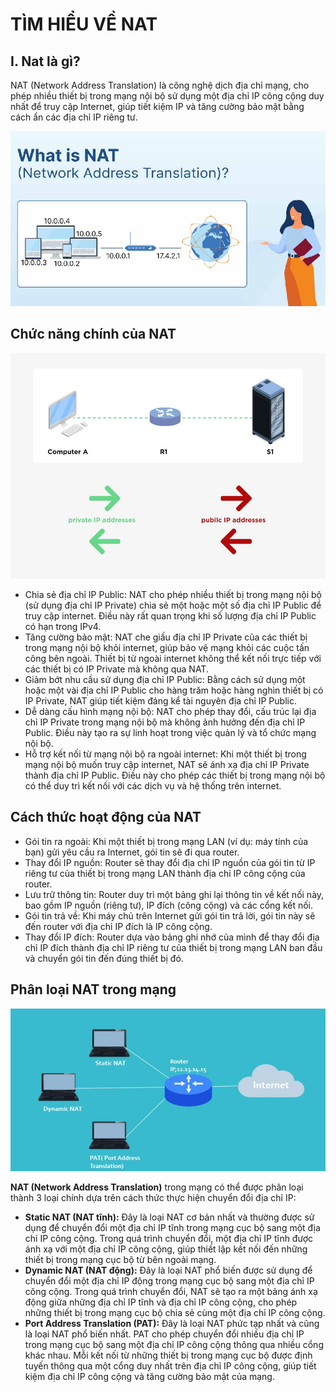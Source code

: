 # TÌM HIỂU VỀ NAT
## I. Nat là gì?
NAT (Network Address Translation) là công nghệ dịch địa chỉ mạng, cho phép nhiều thiết bị trong mạng nội bộ sử dụng một địa chỉ IP công cộng duy nhất để truy cập Internet, giúp tiết kiệm IP và tăng cường bảo mật bằng cách ẩn các địa chỉ IP riêng tư.

![alt text](../images/NAT.jpg)

## Chức năng chính của NAT
![alt text](../images/Function.jpg)

- Chia sẻ địa chỉ IP Public: NAT cho phép nhiều thiết bị trong mạng nội bộ (sử dụng địa chỉ IP Private) chia sẻ một hoặc một số địa chỉ IP Public để truy cập internet. Điều này rất quan trọng khi số lượng địa chỉ IP Public có hạn trong IPv4.
- Tăng cường bảo mật: NAT che giấu địa chỉ IP Private của các thiết bị trong mạng nội bộ khỏi internet, giúp bảo vệ mạng khỏi các cuộc tấn công bên ngoài. Thiết bị từ ngoài internet không thể kết nối trực tiếp với các thiết bị có IP Private mà không qua NAT.
- Giảm bớt nhu cầu sử dụng địa chỉ IP Public: Bằng cách sử dụng một hoặc một vài địa chỉ IP Public cho hàng trăm hoặc hàng nghìn thiết bị có IP Private, NAT giúp tiết kiệm đáng kể tài nguyên địa chỉ IP Public.
- Dễ dàng cấu hình mạng nội bộ: NAT cho phép thay đổi, cấu trúc lại địa chỉ IP Private trong mạng nội bộ mà không ảnh hưởng đến địa chỉ IP Public. Điều này tạo ra sự linh hoạt trong việc quản lý và tổ chức mạng nội bộ.
- Hỗ trợ kết nối từ mạng nội bộ ra ngoài internet: Khi một thiết bị trong mạng nội bộ muốn truy cập internet, NAT sẽ ánh xạ địa chỉ IP Private thành địa chỉ IP Public. Điều này cho phép các thiết bị trong mạng nội bộ có thể duy trì kết nối với các dịch vụ và hệ thống trên internet.

## Cách thức hoạt động của NAT
- Gói tin ra ngoài: Khi một thiết bị trong mạng LAN (ví dụ: máy tính của bạn) gửi yêu cầu ra Internet, gói tin sẽ đi qua router.
- Thay đổi IP nguồn: Router sẽ thay đổi địa chỉ IP nguồn của gói tin từ IP riêng tư của thiết bị trong mạng LAN thành địa chỉ IP công cộng của router.
- Lưu trữ thông tin: Router duy trì một bảng ghi lại thông tin về kết nối này, bao gồm IP nguồn (riêng tư), IP đích (công cộng) và các cổng kết nối.
- Gói tin trả về: Khi máy chủ trên Internet gửi gói tin trả lời, gói tin này sẽ đến router với địa chỉ IP đích là IP công cộng.
- Thay đổi IP đích: Router dựa vào bảng ghi nhớ của mình để thay đổi địa chỉ IP đích thành địa chỉ IP riêng tư của thiết bị trong mạng LAN ban đầu và chuyển gói tin đến đúng thiết bị đó.
## Phân loại NAT trong mạng
![alt text](../images/type.jpg)

**NAT (Network Address Translation)** trong mạng có thể được phân loại thành 3 loại chính dựa trên cách thức thực hiện chuyển đổi địa chỉ IP:
- **Static NAT (NAT tĩnh):** Đây là loại NAT cơ bản nhất và thường được sử dụng để chuyển đổi một địa chỉ IP tĩnh trong mạng cục bộ sang một địa chỉ IP công cộng. Trong quá trình chuyển đổi, một địa chỉ IP tĩnh được ánh xạ với một địa chỉ IP công cộng, giúp thiết lập kết nối đến những thiết bị trong mạng cục bộ từ bên ngoài mạng.
- **Dynamic NAT (NAT động):** Đây là loại NAT phổ biến được sử dụng để chuyển đổi một địa chỉ IP động trong mạng cục bộ sang một địa chỉ IP công cộng. Trong quá trình chuyển đổi, NAT sẽ tạo ra một bảng ánh xạ động giữa những địa chỉ IP tĩnh và địa chỉ IP công cộng, cho phép những thiết bị trong mạng cục bộ chia sẻ cùng một địa chỉ IP công cộng.
- **Port Address Translation (PAT):** Đây là loại NAT phức tạp nhất và cũng là loại NAT phổ biến nhất. PAT cho phép chuyển đổi nhiều địa chỉ IP trong mạng cục bộ sang một địa chỉ IP công cộng thông qua nhiều cổng khác nhau. Mỗi kết nối từ những thiết bị trong mạng cục bộ được định tuyến thông qua một cổng duy nhất trên địa chỉ IP công cộng, giúp tiết kiệm địa chỉ IP công cộng và tăng cường bảo mật của mạng.

